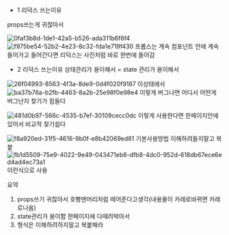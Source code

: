 - 1 리덕스 쓰는이유 

props쓰는게 귀찮아서

![0faf3b8d-1de1-42a5-b526-ada311b6f8f4](https://user-images.githubusercontent.com/105177722/170606434-86ad37ac-a81d-4a64-8e64-6f0ad222fb31.jpg)
![f975be54-52b2-4e23-8c32-fda1e719f430](https://user-images.githubusercontent.com/105177722/170606444-4cc2a069-befc-4403-b5c9-0377f181936e.jpg)
프롭스는 계속 컴포넌트 안에 계속 들어가고 들어간다면
리덕스는 사진처럼 바로 한번에 들어감



- 2 리덕스 쓰는이유
상태관리가 용이해서 = state 관리가 용이해서

![26f04993-8563-4f3a-8de9-0d4f020f9187](https://user-images.githubusercontent.com/105177722/170607861-e4a2111f-cb40-4de4-9b9f-660a61a5131e.jpg)
이상태에서
![ba37b76a-b2fb-4463-8a2b-25e98f0e98e4](https://user-images.githubusercontent.com/105177722/170607907-defd23e3-76b8-4cf7-8ee8-65c619fcfec8.jpg)
이렇게 버그나면 어디서 어떤게 버그난지 찾기가 힘들다

![481d0b97-566c-4535-b7ef-30109cecc0dc](https://user-images.githubusercontent.com/105177722/170607958-5d7bfc2a-0ed9-47f3-a007-8562fbd4361e.jpg)
이렇게 사용한다면 한페이지안에 있어서 비교적 찾기쉽다

![f8a920ed-31f5-4616-9b0f-e8b42069ed81](https://user-images.githubusercontent.com/105177722/170608193-d5220469-3744-4efc-9af4-b7127140d69b.jpg)
기본사용방법 이해하려들지말고 복붙
![fb1d5509-75e9-4022-9e49-0![43471eb8-dfb8-4dc0-952d-618db67ece6e](https://user-images.githubusercontent.com/105177722/170608227-3ccd8839-1bc6-4fb8-848a-7c1a1ce3ec1b.jpg)
d4ad4ec73a1](https://user-images.githubusercontent.com/105177722/170608224-71647eec-1eca-451f-b77e-a20b53b38d94.jpg)
이런식으로 사용

요약
1. props쓰기 귀찮아서 호빵맨머리처럼 떼어준다고생각(내용물이 카레로바뀌면 카레로나옴)
2. state관리가 용이함 한페이지에 다때려박아서
3. 형식은 이해하려하지말고 복붙해라
